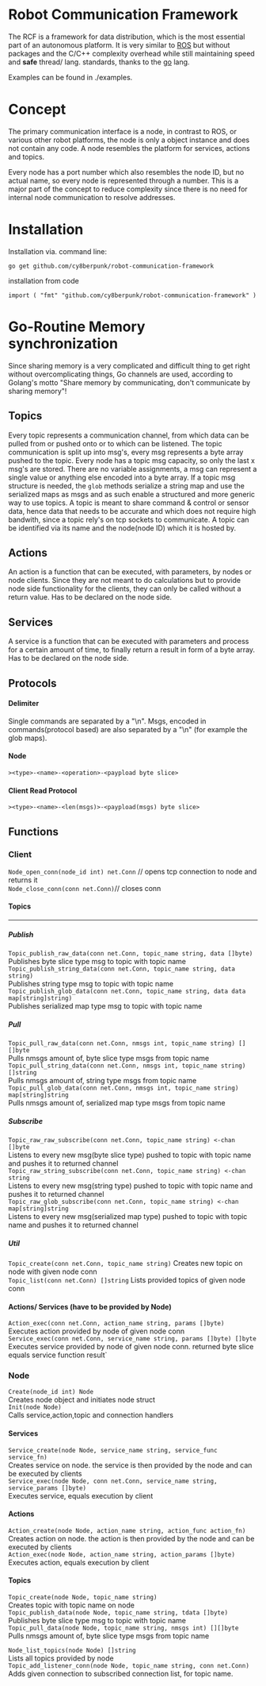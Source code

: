 # Robot Communication Framework

The RCF is a framework for data distribution, which is the most essential part of an autonomous platform. It is very similar to [ROS](https://www.ros.org/) but without packages and the C/C++ complexity overhead while still maintaining speed and **safe** thread/ lang. standards, thanks to the [go](https://golang.org/) lang.

Examples can be found in ./examples.

# Concept

The primary communication interface is a node, in contrast to ROS, or various other robot platforms, the node is only a object instance and does not contain any code. A node resembles the platform for services, actions and topics.

Every node has a port number which also resembles the node ID, but no actual name, so every node is represented through a number. This is a major part of the concept to reduce complexity since there is no need for internal node communication to resolve addresses.

# Installation

Installation via. command line: <br>

`go get github.com/cy8berpunk/robot-communication-framework` <br>

installation from code

`
import (
    "fmt"
    "github.com/cy8berpunk/robot-communication-framework"
)
`
# Go-Routine Memory synchronization

Since sharing memory is a very complicated and difficult thing to get right without overcomplicating things, Go channels are used, according to Golang's motto "Share memory by communicating, don't communicate by sharing memory"!

## Topics

Every topic represents a communication channel, from which data can be pulled from or pushed onto or to which can be listened.
The topic communication is split up into msg's, every msg represents a byte array pushed to the topic. Every node has a topic msg capacity, so only the last x msg's are stored. There are no variable assignments, a msg can represent a single value or anything else encoded into a byte array. If a topic msg structure is needed, the `glob` methods serialize a string map and use the serialized maps as msgs and as such enable a structured and more generic way to use topics.
A topic is meant to share command & control or sensor data, hence data that needs to be accurate and which does not require high bandwith, since a topic rely's on tcp sockets to communicate.
A topic can be identified via its name and the node(node ID) which it is hosted by.

## Actions

An action is a function that can be executed, with parameters, by nodes or node clients. Since they are not meant to do calculations but to provide node side functionality for the clients, they can only be called without a return value.
Has to be declared on the node side.

## Services

A service is a function that can be executed with parameters and process for a certain amount of time, to finally return a result in form of a byte array.
Has to be declared on the node side.

## Protocols

#### Delimiter

Single commands are separated by a "\n". Msgs, encoded in commands(protocol based) are also separated by a "\n" (for example the glob maps).

#### Node

`><type>-<name>-<operation>-<paypload byte slice>`

#### Client Read Protocol

`><type>-<name>-<len(msgs)>-<paypload(msgs) byte slice>`

## Functions

### Client

`Node_open_conn(node_id int) net.Conn` // opens tcp connection to node and returns it <br> 
`Node_close_conn(conn net.Conn)`// closes conn <br> 

#### Topics
------

##### Publish
`Topic_publish_raw_data(conn net.Conn, topic_name string, data []byte)` <br>
Publishes byte slice type msg to topic with topic name <br>
`Topic_publish_string_data(conn net.Conn, topic_name string, data string)`<br>
Publishes string type msg to topic with topic name <br>
`Topic_publish_glob_data(conn net.Conn, topic_name string, data data map[string]string)`<br>
Publishes serialized map type msg to topic with topic name <br>

##### Pull

`Topic_pull_raw_data(conn net.Conn, nmsgs int, topic_name string) [][]byte`<br>
Pulls nmsgs amount of, byte slice type msgs from topic name  <br>
`Topic_pull_string_data(conn net.Conn, nmsgs int, topic_name string) []string`<br>
Pulls nmsgs amount of, string type msgs from topic name <br>
`Topic_pull_glob_data(conn net.Conn, nmsgs int, topic_name string) map[string]string`<br>
Pulls nmsgs amount of, serialized map type msgs from topic name  <br> 

##### Subscribe
`Topic_raw_raw_subscribe(conn net.Conn, topic_name string) <-chan []byte`<br>
Listens to every new msg(byte slice type) pushed to topic with topic name and pushes it to returned channel <br>
`Topic_raw_string_subscribe(conn net.Conn, topic_name string) <-chan string`<br>
Listens to every new msg(string type) pushed to topic with topic name and pushes it to returned channel <br>
`Topic_raw_glob_subscribe(conn net.Conn, topic_name string) <-chan map[string]string`<br>
Listens to every new msg(serialized map type) pushed to topic with topic name and pushes it to returned channel <br>

##### Util
`Topic_create(conn net.Conn, topic_name string)`
Creates new topic on node with given node conn <br>
`Topic_list(conn net.Conn) []string`
Lists provided topics of given node conn <br>

#### Actions/ Services (have to be provided by Node)
`Action_exec(conn net.Conn, action_name string, params []byte)`<br>
Executes action provided by node of given node conn <br>
`Service_exec(conn net.Conn, service_name string, params []byte) []byte`<br>
Executes service provided by node of given node conn. returned byte slice equals service function result`<br>

### Node 

`Create(node_id int) Node`<br>
Creates node object and initiates node struct<br>
`Init(node Node)`<br>
Calls service,action,topic and connection handlers<br>

#### Services

`Service_create(node Node, service_name string, service_func service_fn)`<br>
Creates service on node. the service is then provided by the node and can be executed by clients <br>
`Service_exec(node Node, conn net.Conn, service_name string, service_params []byte)`<br>
Executes service, equals execution by client  <br>

#### Actions

`Action_create(node Node, action_name string, action_func action_fn)`<br>
Creates action on node. the action is then provided by the node and can be executed by clients <br>
`Action_exec(node Node, action_name string, action_params []byte)`<br>
Executes action, equals execution by client   <br>

#### Topics

`Topic_create(node Node, topic_name string) ` <br>
Creates topic with topic name on node <br>
`Topic_publish_data(node Node, topic_name string, tdata []byte)` <br>
Publishes byte slice type msg to topic with topic name <br> 
`Topic_pull_data(node Node, topic_name string, nmsgs int) [][]byte` <br>
Pulls nmsgs amount of, byte slice type msgs from topic name  <br>

`Node_list_topics(node Node) []string` <br>
Lists all topics provided by node <br>
`Topic_add_listener_conn(node Node, topic_name string, conn net.Conn) ` <br> 
Adds given connection to subscribed connection list, for topic name. <br>

